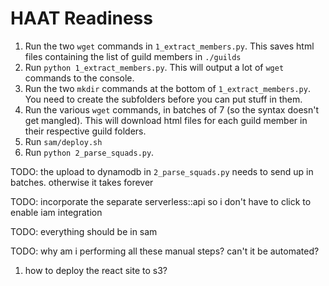 # HAAT Readiness

1. Run the two `wget` commands in `1_extract_members.py`. This saves html files containing the list of guild members in `./guilds`
1. Run `python 1_extract_members.py`. This will output a lot of `wget` commands to the console.
1. Run the two `mkdir` commands at the bottom of `1_extract_members.py`. You need to create the subfolders before you can put stuff in them.
1. Run the various `wget` commands, in batches of 7 (so the syntax doesn't get mangled). This will download html files for each guild member in their respective guild folders.
1. Run `sam/deploy.sh`
1. Run `python 2_parse_squads.py`.



TODO: the upload to dynamodb in `2_parse_squads.py` needs to send up in batches. otherwise it takes forever

TODO: incorporate the separate serverless::api so i don't have to click to enable iam integration

TODO: everything should be in sam

TODO: why am i performing all these manual steps? can't it be automated?

1. how to deploy the react site to s3?